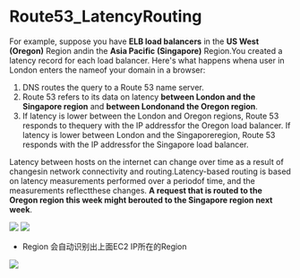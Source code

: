 # Route53_LatencyRouting

For example, suppose you have **ELB load balancers** in the **US West (Oregon)** Region andin the **Asia Pacific (Singapore)** Region.You created a latency record for each load balancer. Here's what happens whena user in London enters the nameof your domain in a browser: 

1. DNS routes the query to a Route 53 name server.
2. Route 53 refers to its data on latency **between London and the Singapore region** and **between Londonand the Oregon region**. 
3. If latency is lower between the London and Oregon regions, Route 53 responds to thequery with the IP addressfor the Oregon load balancer. If latency is lower between London and the Singaporeregion, Route 53 responds with the IP addressfor the Singapore load balancer. 

Latency between hosts on the internet can change over time as a result of changesin network connectivity and routing.Latency-based routing is based on latency measurements performed over a periodof time, and the measurements reflectthese changes. **A request that is routed to the Oregon region this week might berouted to the Singapore region next week**. 



![](https://i.loli.net/2019/07/09/5d242a677fadc83081.png)
![](https://i.loli.net/2019/07/09/5d242a6c3c84782230.png)
- Region 会自动识别出上面EC2 IP所在的Region

![](https://i.loli.net/2019/07/09/5d242c1444c6e79206.png)
